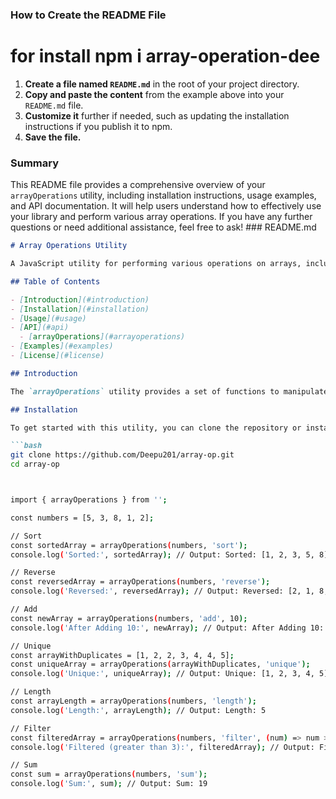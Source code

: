 
### How to Create the README File
 # for install  npm i array-operation-dee
1. **Create a file named `README.md`** in the root of your project directory.
2. **Copy and paste the content** from the example above into your `README.md` file.
3. **Customize it** further if needed, such as updating the installation instructions if you publish it to npm.
4. **Save the file.**

### Summary

This README file provides a comprehensive overview of your `arrayOperations` utility, including installation instructions, usage examples, and API documentation. It will help users understand how to effectively use your library and perform various array operations. If you have any further questions or need additional assistance, feel free to ask! ### README.md

```markdown
# Array Operations Utility

A JavaScript utility for performing various operations on arrays, including sorting, reversing, filtering, and more. This utility simplifies common array manipulations, making it easier to work with data in your applications.

## Table of Contents

- [Introduction](#introduction)
- [Installation](#installation)
- [Usage](#usage)
- [API](#api)
  - [arrayOperations](#arrayoperations)
- [Examples](#examples)
- [License](#license)

## Introduction

The `arrayOperations` utility provides a set of functions to manipulate arrays easily. It supports operations such as sorting, reversing, adding elements, filtering, and computing the sum of elements. This utility is designed to be simple and intuitive.

## Installation

To get started with this utility, you can clone the repository or install it via npm (if published):

```bash
git clone https://github.com/Deepu201/array-op.git
cd array-op



import { arrayOperations } from '';

const numbers = [5, 3, 8, 1, 2];

// Sort
const sortedArray = arrayOperations(numbers, 'sort');
console.log('Sorted:', sortedArray); // Output: Sorted: [1, 2, 3, 5, 8]

// Reverse
const reversedArray = arrayOperations(numbers, 'reverse');
console.log('Reversed:', reversedArray); // Output: Reversed: [2, 1, 8, 3, 5]

// Add
const newArray = arrayOperations(numbers, 'add', 10);
console.log('After Adding 10:', newArray); // Output: After Adding 10: [5, 3, 8, 1, 2, 10]

// Unique
const arrayWithDuplicates = [1, 2, 2, 3, 4, 4, 5];
const uniqueArray = arrayOperations(arrayWithDuplicates, 'unique');
console.log('Unique:', uniqueArray); // Output: Unique: [1, 2, 3, 4, 5]

// Length
const arrayLength = arrayOperations(numbers, 'length');
console.log('Length:', arrayLength); // Output: Length: 5

// Filter
const filteredArray = arrayOperations(numbers, 'filter', (num) => num > 3);
console.log('Filtered (greater than 3):', filteredArray); // Output: Filtered (greater than 3): [5, 8]

// Sum
const sum = arrayOperations(numbers, 'sum');
console.log('Sum:', sum); // Output: Sum: 19

